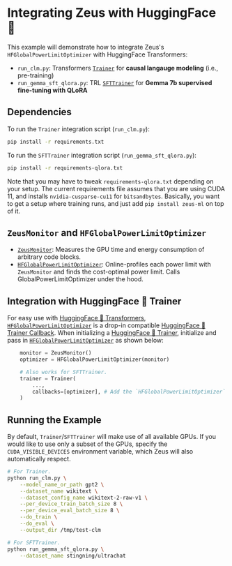 # Integrating Zeus with HuggingFace 🤗

This example will demonstrate how to integrate Zeus's `HFGlobalPowerLimitOptimizer` with HuggingFace Transformers:
- `run_clm.py`: Transformers [`Trainer`](https://huggingface.co/docs/transformers/main_classes/trainer) for **causal langauge modeling** (i.e., pre-training)
- `run_gemma_sft_qlora.py`: TRL [`SFTTrainer`](https://huggingface.co/docs/trl/main/en/sft_trainer) for **Gemma 7b supervised fine-tuning with QLoRA**

## Dependencies

To run the `Trainer` integration script (`run_clm.py`):
```sh
pip install -r requirements.txt
```

To run the `SFTTrainer` integration script (`run_gemma_sft_qlora.py`):
```sh
pip install -r requirements-qlora.txt
```
Note that you may have to tweak `requirements-qlora.txt` depending on your setup. The current requirements file assumes that you are using CUDA 11, and installs `nvidia-cusparse-cu11` for `bitsandbytes`. Basically, you want to get a setup where training runs, and just add `pip install zeus-ml` on top of it.

## `ZeusMonitor` and `HFGlobalPowerLimitOptimizer`

- [`ZeusMonitor`](https://ml.energy/zeus/reference/monitor/energy/#zeus.monitor.energy.ZeusMonitor): Measures the GPU time and energy consumption of arbitrary code blocks.
- [`HFGlobalPowerLimitOptimizer`](https://ml.energy/zeus/reference/optimizer/power_limit/#zeus.optimizer.power_limit.HFGlobalPowerLimitOptimizer): Online-profiles each power limit with `ZeusMonitor` and finds the cost-optimal power limit. Calls GlobalPowerLimitOptimizer under the hood.

## Integration with HuggingFace 🤗 Trainer
For easy use with [HuggingFace 🤗 Transformers](https://huggingface.co/docs/transformers/en/index), [`HFGlobalPowerLimitOptimizer`](https://ml.energy/zeus/reference/optimizer/power_limit/#zeus.optimizer.power_limit.HFGlobalPowerLimitOptimizer) is a drop-in compatible [HuggingFace 🤗 Trainer Callback](https://huggingface.co/docs/transformers/en/main_classes/callback). When initializing a [HuggingFace 🤗 Trainer](https://huggingface.co/docs/transformers/main_classes/trainer), initialize and pass in [`HFGlobalPowerLimitOptimizer`](https://ml.energy/zeus/reference/optimizer/power_limit/#zeus.optimizer.power_limit.HFGlobalPowerLimitOptimizer) as shown below:

```python
    monitor = ZeusMonitor()
    optimizer = HFGlobalPowerLimitOptimizer(monitor)

    # Also works for SFTTrainer.
    trainer = Trainer(
        ...,
        callbacks=[optimizer], # Add the `HFGlobalPowerLimitOptimizer` callback
    )
```

## Running the Example

By default, `Trainer`/`SFTTrainer` will make use of all available GPUs. If you would like to use only a subset of the GPUs, specify the `CUDA_VISIBLE_DEVICES` environment variable, which Zeus will also automatically respect.

```bash
# For Trainer.
python run_clm.py \
    --model_name_or_path gpt2 \
    --dataset_name wikitext \
    --dataset_config_name wikitext-2-raw-v1 \
    --per_device_train_batch_size 8 \
    --per_device_eval_batch_size 8 \
    --do_train \
    --do_eval \
    --output_dir /tmp/test-clm

# For SFTTrainer.
python run_gemma_sft_qlora.py \
    --dataset_name stingning/ultrachat
```
